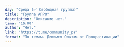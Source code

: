 ```yaml
---
day: "Среда (✅ Свободная группа)"
title: "Группа АПРО"
description: "Описание нет."
time: "15:00"
author: "Нет."
link: "https://t.me/community_pa"
format: "По темам. Делимся Опытом от Прокрастинации"
---
```

